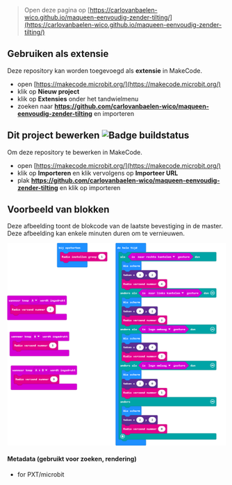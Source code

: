 
> Open deze pagina op [https://carlovanbaelen-wico.github.io/maqueen-eenvoudig-zender-tilting/](https://carlovanbaelen-wico.github.io/maqueen-eenvoudig-zender-tilting/)

## Gebruiken als extensie

Deze repository kan worden toegevoegd als **extensie** in MakeCode.

* open [https://makecode.microbit.org/](https://makecode.microbit.org/)
* klik op **Nieuw project**
* klik op **Extensies** onder het tandwielmenu
* zoeken naar **https://github.com/carlovanbaelen-wico/maqueen-eenvoudig-zender-tilting** en importeren

## Dit project bewerken ![Badge buildstatus](https://github.com/carlovanbaelen-wico/maqueen-eenvoudig-zender-tilting/workflows/MakeCode/badge.svg)

Om deze repository te bewerken in MakeCode.

* open [https://makecode.microbit.org/](https://makecode.microbit.org/)
* klik op **Importeren** en klik vervolgens op **Importeer URL**
* plak **https://github.com/carlovanbaelen-wico/maqueen-eenvoudig-zender-tilting** en klik op importeren

## Voorbeeld van blokken

Deze afbeelding toont de blokcode van de laatste bevestiging in de master.
Deze afbeelding kan enkele minuten duren om te vernieuwen.

![Een gerenderde weergave van de blokken](https://github.com/carlovanbaelen-wico/maqueen-eenvoudig-zender-tilting/raw/master/.github/makecode/blocks.png)

#### Metadata (gebruikt voor zoeken, rendering)

* for PXT/microbit
<script src="https://makecode.com/gh-pages-embed.js"></script><script>makeCodeRender("{{ site.makecode.home_url }}", "{{ site.github.owner_name }}/{{ site.github.repository_name }}");</script>
